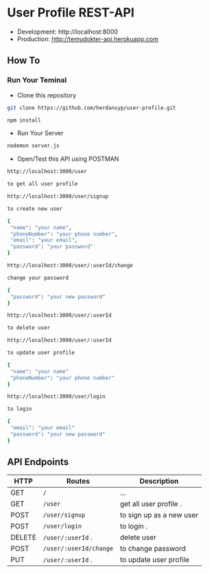 # User Profile REST-API

* Development: http://localhost:8000
* Production: http://temudokter-api.herokuapp.com

## How To

### Run Your Teminal

* Clone this repository
```sh
git clone https://github.com/herdanuyp/user-profile.git
```
```sh
npm install
```

* Run Your Server
```sh
nodemon server.js
```

* Open/Test this API using POSTMAN
```sh
http://localhost:3000/user

to get all user profile
```

```sh
http://localhost:3000/user/signup

to create new user

{
 "name": "your name",
 "phoneNumber": "your phone number",
 "email": "your email",
 "password": "your password"
}
```

```sh
http://localhost:3000/user/:userId/change

change your password

{
 "password": "your new password"
}
```

```sh
http://localhost:3000/user/:userId

to delete user
```


```sh
http://localhost:3000/user/:userId

to update user profile

{
 "name": "your name"
 "phoneNumber": "your phone number"
}
```

```sh
http://localhost:3000/user/login

to login

{
 "email": "your email"
 "password": "your new password"
}
```

## API Endpoints

| HTTP   | Routes                 | Description                     |
| ------ | ---------------------- | ------------------------------- |
| GET    | `/`                    | ...                             |
| GET    | `/user`                | get all user profile .          |
| POST   | `/user/signup`         | to sign up as a new user        |
| POST   | `/user/login`          | to login .                      |
| DELETE | `/user/:userId` .      | delete user                     |
| POST   | `/user/:userId/change` | to change password              |
| PUT    | `/user/:userId` .      | to update user profile          |
